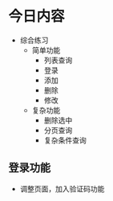 # 今日内容
- 综合练习
    - 简单功能
        - 列表查询
        - 登录
        - 添加
        - 删除
        - 修改
    - 复杂功能
        - 删除选中
        - 分页查询
        - 复杂条件查询


## 登录功能
- 调整页面，加入验证码功能

    